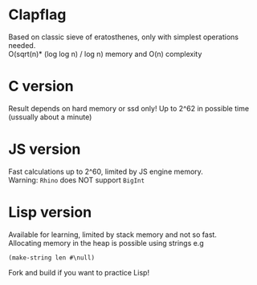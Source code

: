 
# Clapflag
Based on classic sieve of eratosthenes, only with simplest operations needed. <br>
O(sqrt(n)* (log log n) / log n) memory and O(n) complexity
# C version 
Result depends on hard memory or ssd only!
Up to 2^62 in possible time (ussually about a minute)
# JS version
Fast calculations up to 2^60, limited by JS engine memory.<br>
Warning: `Rhino` does NOT support `BigInt`
# Lisp version
Available for learning, limited by stack memory and not so fast. <br>
Allocating memory in the heap is possible using strings e.g
```Lisp
(make-string len #\null)
```
Fork and build if you want to practice Lisp!

